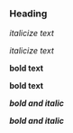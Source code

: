 ### Heading

*italicize text*

_italicize text_

**bold text**

__bold text__

***bold and italic***

___bold and italic___